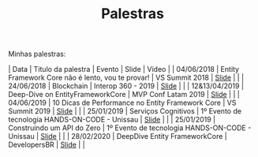 ﻿---
permalink: /talks/
title: "Palestras"
classes: wide
---

Minhas palestras:



| Data       | Titulo da palestra                                 | Evento                               | Slide | Vídeo |
| 04/06/2018 | Entity Framework Core não é lento, vou te provar!  | VS Summit 2018 | <a alt="" target="_BLANK" href="https://pt.slideshare.net/RafaelAlmeida59/ef-core-no-lento-vou-te-provar">Slide</a> |  |
| 24/06/2018 | Blockchain  | Interop 360 - 2019 | <a alt="" target="_BLANK" href="https://pt.slideshare.net/RafaelAlmeida59/blockcain-interop360">Slide</a> |  |
| 12&13/04/2019 | Deep-Dive on EntityFrameworkCore | MVP Conf Latam 2019 | <a alt="" target="_BLANK" href="https://pt.slideshare.net/RafaelAlmeida59/mvpconf-latam-2019">Slide</a> |  |
| 04/06/2019 | 10 Dicas de Performance no Entity Framework Core   | VS Summit 2019 | <a alt="" target="_BLANK" href="https://pt.slideshare.net/RafaelAlmeida59/10-dicas-de-performance-no-efcore">Slide</a> |  |
| 25/01/2019 | Serviços Cognitivos                                | 1º Evento de tecnologia HANDS-ON-CODE - Unissau | <a alt="" target="_BLANK" href="https://pt.slideshare.net/RafaelAlmeida59/congnitive-service-129367411">Slide</a> |  |
| 25/01/2019 | Construindo um API do Zero                         | 1º Evento de tecnologia HANDS-ON-CODE - Unissau | <a alt="" target="_BLANK" href="https://pt.slideshare.net/RafaelAlmeida59/construindo-uma-api-do-zero">Slide</a> |  |
| 28/02/2020 | DeepDive Entity FrameworkCore                      | DevelopersBR | <a alt="" target="_BLANK" href="http://ralms.net/talks/deep-dive-ef-core">Slide</a> |  |

